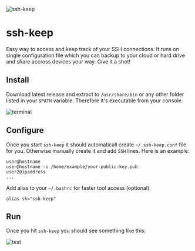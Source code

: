 ![ssh-keep](https://i.imgur.com/sEr1RRJ.png)

# ssh-keep
Easy way to access and keep track of your SSH connections. It runs on single configuration file which you can backup to your cloud or hard drive and share accross devices your way. Give it a shot!

## Install

Download latest release and extract to `/usr/share/bin` or any other folder listed in your `$PATH` variable. Therefore it's executable from your console.

![terminal](https://i.imgur.com/QPrakTQ.png)

## Configure

Once you start `ssh-keep` it should automaticall create `~/.ssh-keep.conf` file for you. Otherwise manually create it and add `SSH` lines. Here is an example:

```
user@hostname
user@hostname -i /home/example/your-public-key.pub
user2@ipaddress
...
```

Add alias to your `~/.bashrc` for faster tool access (optional).
```
alias sk="ssh-keep"
```

## Run
Once you hit `ssh-keep` you should see something like this:

![test](https://i.imgur.com/iWPGpr7.png)



